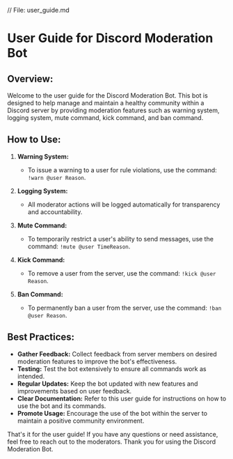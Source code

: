 // File: user_guide.md

# User Guide for Discord Moderation Bot

## Overview:
Welcome to the user guide for the Discord Moderation Bot. This bot is designed to help manage and maintain a healthy community within a Discord server by providing moderation features such as warning system, logging system, mute command, kick command, and ban command.

## How to Use:
1. **Warning System:**
   - To issue a warning to a user for rule violations, use the command: `!warn @user Reason`.

2. **Logging System:**
   - All moderator actions will be logged automatically for transparency and accountability.

3. **Mute Command:**
   - To temporarily restrict a user's ability to send messages, use the command: `!mute @user TimeReason`.

4. **Kick Command:**
   - To remove a user from the server, use the command: `!kick @user Reason`.

5. **Ban Command:**
   - To permanently ban a user from the server, use the command: `!ban @user Reason`.

## Best Practices:
- **Gather Feedback:** Collect feedback from server members on desired moderation features to improve the bot's effectiveness.
- **Testing:** Test the bot extensively to ensure all commands work as intended.
- **Regular Updates:** Keep the bot updated with new features and improvements based on user feedback.
- **Clear Documentation:** Refer to this user guide for instructions on how to use the bot and its commands.
- **Promote Usage:** Encourage the use of the bot within the server to maintain a positive community environment.

That's it for the user guide! If you have any questions or need assistance, feel free to reach out to the moderators. Thank you for using the Discord Moderation Bot.